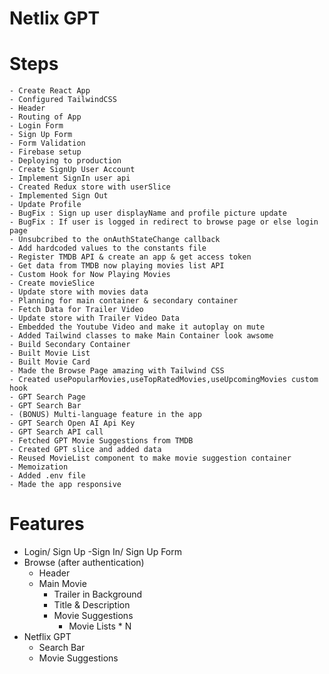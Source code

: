 # Netlix GPT

  #  Steps
  
    - Create React App
    - Configured TailwindCSS
    - Header
    - Routing of App
    - Login Form
    - Sign Up Form
    - Form Validation
    - Firebase setup
    - Deploying to production
    - Create SignUp User Account
    - Implement SignIn user api
    - Created Redux store with userSlice
    - Implemented Sign Out
    - Update Profile
    - BugFix : Sign up user displayName and profile picture update
    - BugFix : If user is logged in redirect to browse page or else login page
    - Unsubcribed to the onAuthStateChange callback
    - Add hardcoded values to the constants file
    - Register TMDB API & create an app & get access token
    - Get data from TMDB now playing movies list API
    - Custom Hook for Now Playing Movies
    - Create movieSlice
    - Update store with movies data
    - Planning for main container & secondary container
    - Fetch Data for Trailer Video
    - Update store with Trailer Video Data
    - Embedded the Youtube Video and make it autoplay on mute
    - Added Tailwind classes to make Main Container look awsome
    - Build Secondary Container
    - Built Movie List
    - Built Movie Card
    - Made the Browse Page amazing with Tailwind CSS
    - Created usePopularMovies,useTopRatedMovies,useUpcomingMovies custom hook
    - GPT Search Page
    - GPT Search Bar
    - (BONUS) Multi-language feature in the app
    - GPT Search Open AI Api Key
    - GPT Search API call
    - Fetched GPT Movie Suggestions from TMDB
    - Created GPT slice and added data
    - Reused MovieList component to make movie suggestion container 
    - Memoization
    - Added .env file
    - Made the app responsive

#  Features

- Login/ Sign Up -Sign In/ Sign Up Form
- Browse (after authentication)
  - Header
  - Main Movie
    - Trailer in Background
    - Title & Description
    - Movie Suggestions
      - Movie Lists * N
- Netflix GPT
  - Search Bar
  - Movie Suggestions
